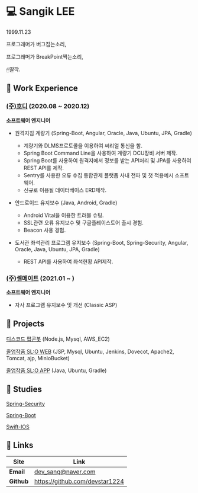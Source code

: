 # 💻 Sangik LEE

1999.11.23

프로그래머가 버그잡는소리,

프로그래머가 BreakPoint찍는소리,

🖱딸깍.

## 📌 Work Experience

### [(주)호디](http://www.hodi.co.kr/) (2020.08 ~ 2020.12)

**소프트웨어 엔지니어**

- 원격지침 계량기 (Spring-Boot, Angular, Oracle, Java, Ubuntu, JPA, Gradle)
  - 계량기와 DLMS프로토콜을 이용하여 씨리얼 통신을 함.
  - Spring Boot Command Line을 사용하여 계량기 DCU장비 서버 제작.
  - Spring Boot를 사용하여 원격지에서 정보를 받는 API처리 및 JPA를 사용하여 REST API를 제작.
  - Sentry를 사용한 오류 수집 통합관제 플랫폼 사내 전파 및 첫 적용예시 소프트웨어.
  - 신규로 이용될 데이터베이스 ERD제작.
  
- 안드로이드 유지보수 (Java, Android, Gradle)
  - Android Vital을 이용한 트러블 슈팅.
  - SSL관련 오류 유지보수 및 구글플레이스토어 출시 경험.
  - Beacon 사용 경험.
 
- 도서관 좌석관리 프로그램 유지보수 (Spring-Boot, Spring-Security, Angular, Oracle, Java, Ubuntu, JPA, Gradle)
  - REST API를 사용하여 좌석현황 API제작.
  
### [(주)셀메이트](https://www.sellmate.co.kr) (2021.01 ~ )

**소프트웨어 엔지니어**
- 자사 프로그램 유지보수 및 개선 (Classic ASP)


## 🚀 Projects

[디스코드 팝콘봇](https://github.com/devstar1224/Popcon_discord) (Node.js, Mysql, AWS_EC2)

[졸업작품 SL:O WEB](https://github.com/devstar1224/Slobrary_WEB) (JSP, Mysql, Ubuntu, Jenkins, Dovecot, Apache2, Tomcat, ajp, MinioBucket)

[졸업작품 SL:O APP](https://github.com/devstar1224/Slobrary_APP.git) (Java, Ubuntu, Gradle)

## 📖 Studies
[Spring-Security](https://github.com/devstar1224/Spring-Security-Practice.git)

[Spring-Boot](https://github.com/devstar1224/anonymous_board.git)

[Swift-IOS](https://github.com/devstar1224/ios_study.git)

## 🔗 Links

| Site       | Link                          |
| ---------- | ----------------------------- |
| **Email**  | dev_sang@naver.com            |
| **Github** | https://github.com/devstar1224|
